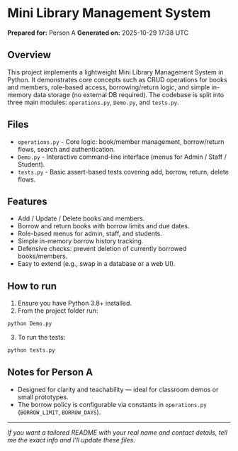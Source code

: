 # Mini Library Management System
**Prepared for:** Person A
**Generated on:** 2025-10-29 17:38 UTC

## Overview
This project implements a lightweight Mini Library Management System in Python. It demonstrates core concepts such as CRUD operations for books and members, role-based access, borrowing/return logic, and simple in-memory data storage (no external DB required). The codebase is split into three main modules: `operations.py`, `Demo.py`, and `tests.py`.

## Files
- `operations.py` - Core logic: book/member management, borrow/return flows, search and authentication.
- `Demo.py` - Interactive command-line interface (menus for Admin / Staff / Student).
- `tests.py` - Basic assert-based tests covering add, borrow, return, delete flows.

## Features
- Add / Update / Delete books and members.
- Borrow and return books with borrow limits and due dates.
- Role-based menus for admin, staff, and students.
- Simple in-memory borrow history tracking.
- Defensive checks: prevent deletion of currently borrowed books/members.
- Easy to extend (e.g., swap in a database or a web UI).

## How to run
1. Ensure you have Python 3.8+ installed.
2. From the project folder run:
```bash
python Demo.py
```
3. To run the tests:
```bash
python tests.py
```

## Notes for Person A
- Designed for clarity and teachability — ideal for classroom demos or small prototypes.
- The borrow policy is configurable via constants in `operations.py` (`BORROW_LIMIT`, `BORROW_DAYS`).

---
*If you want a tailored README with your real name and contact details, tell me the exact info and I'll update these files.*
